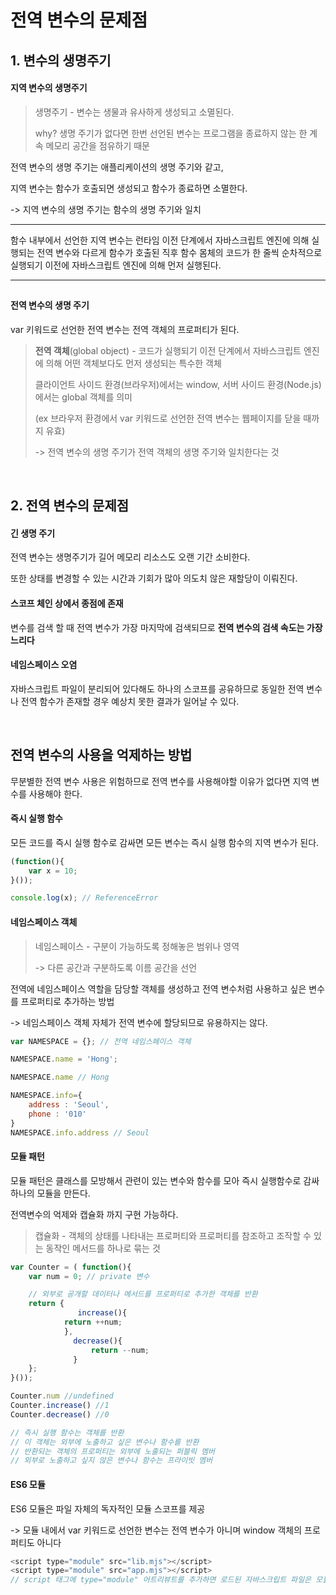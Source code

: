 # 전역 변수의 문제점



## 1. 변수의 생명주기

#### 지역 변수의 생명주기

> 생명주기 - 변수는 생물과 유사하게 생성되고 소멸된다.
>
> why? 생명 주기가 없다면 한번 선언된 변수는 프로그램을 종료하지 않는 한 계속 메모리 공간을 점유하기 때문

전역 변수의 생명 주기는 애플리케이션의 생명 주기와 같고,

지역 변수는 함수가 호출되면 생성되고 함수가 종료하면 소멸한다.

-> 지역 변수의 생명 주기는 함수의 생명 주기와 일치

----

함수 내부에서 선언한 지역 변수는 런타임 이전 단계에서 자바스크립트 엔진에 의해 실행되는 전역 변수와 다르게 함수가 호출된 직후 함수 몸체의 코드가 한 줄씩 순차적으로 실행되기 이전에 자바스크립트 엔진에 의해 먼저 실행된다.

----

## 

#### 전역 변수의 생명 주기

var 키워드로 선언한 전역 변수는 전역 객체의 프로퍼티가 된다.

> **전역 객체**(global object) - 코드가 실행되기 이전 단계에서 자바스크립트 엔진에 의해 어떤 객체보다도 먼저 생성되는 특수한 객체
>
> 클라이언트 사이드 환경(브라우저)에서는 window, 서버 사이드 환경(Node.js)에서는 global 객체를 의미
>
> (ex 브라우저 환경에서 var 키워드로 선언한 전역 변수는 웹페이지를 닫을 때까지 유효)
>
> -> 전역 변수의 생명 주기가 전역 객체의 생명 주기와 일치한다는 것



<br>

## 2. 전역 변수의 문제점



#### 긴 생명 주기

전역 변수는 생명주기가 길어 메모리 리소스도 오랜 기간 소비한다.

또한 상태를 변경할 수 있는 시간과 기회가 많아 의도치 않은 재할당이 이뤄진다.



#### 스코프 체인 상에서 종점에 존재

변수를 검색 할 때 전역 변수가 가장 마지막에 검색되므로 **전역 변수의 검색 속도는 가장 느리다**



#### 네임스페이스 오염

자바스크립트 파일이 분리되어 있다해도 하나의 스코프를 공유하므로 동일한 전역 변수나 전역 함수가 존재할 경우 예상치 못한 결과가 일어날 수 있다.



<br>

## 전역 변수의 사용을 억제하는 방법

무분별한 전역 변수 사용은 위험하므로 전역 변수를 사용해야할 이유가 없다면 지역 변수를 사용해야 한다.



#### 즉시 실행 함수

모든 코드를 즉시 실행 함수로 감싸면 모든 변수는 즉시 실행 함수의 지역 변수가 된다.

```js
(function(){
    var x = 10;
}());

console.log(x); // ReferenceError
```



#### 네임스페이스 객체

> 네임스페이스 - 구분이 가능하도록 정해놓은 범위나 영역
>
> -> 다른 공간과 구분하도록 이름 공간을 선언

전역에 네임스페이스 역할을 담당할 객체를 생성하고 전역 변수처럼 사용하고 싶은 변수를 프로퍼티로 추가하는 방법

-> 네임스페이스 객체 자체가 전역 변수에 할당되므로 유용하지는 않다.

```js
var NAMESPACE = {}; // 전역 네임스페이스 객체

NAMESPACE.name = 'Hong';

NAMESPACE.name // Hong

NAMESPACE.info={
    address : 'Seoul',
    phone : '010'
}
NAMESPACE.info.address // Seoul
```



#### 모듈 패턴

모듈 패턴은 클래스를 모방해서 관련이 있는 변수와 함수를 모아 즉시 실행함수로 감싸 하나의 모듈을 만든다.

전역변수의 억제와 캡슐화 까지 구현 가능하다.

> 캡슐화 - 객체의 상태를 나타내는 프로퍼티와 프로퍼티를 참조하고 조작할 수 있는 동작인 메서드를 하나로 묶는 것

```js
var Counter = ( function(){
    var num = 0; // private 변수

    // 외부로 공개할 데이터나 메서드를 프로퍼티로 추가한 객체를 반환
    return {
               increase(){
    		return ++num;
			},
              decrease(){
                  return --num;
              }
    };
}());

Counter.num //undefined
Counter.increase() //1
Counter.decrease() //0

// 즉시 실행 함수는 객체를 반환
// 이 객체는 외부에 노출하고 싶은 변수나 함수를 반환
// 반환되는 객체의 프로퍼티는 외부에 노출되는 퍼블릭 멤버
// 외부로 노출하고 싶지 않은 변수나 함수는 프라이빗 멤버
```



#### ES6 모듈

ES6 모듈은 파일 자체의 독자적인 모듈 스코프를 제공

-> 모듈 내에서 var 키워드로 선언한 변수는 전역 변수가 아니며 window 객체의 프로퍼티도 아니다

```js
<script type="module" src="lib.mjs"></script>
<script type="module" src="app.mjs"></script>
// script 태그에 type="module" 어트리뷰트를 추가하면 로드된 자바스크립트 파일은 모듈로서 동작
```



